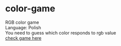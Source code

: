 # color-game
RGB color game </br>
Language: Polish </br>
You need to guess which color responds to rgb value </br>
<a href="https://chestersky.github.io/color-game/">check game here</a>
